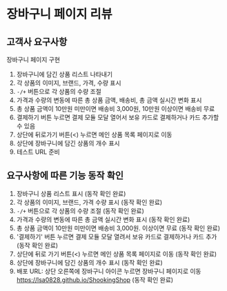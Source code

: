# 장바구니 페이지 리뷰

## 고객사 요구사항

장바구니 페이지 구현

1. 장바구니에 담긴 상품 리스트 나타내기
2. 각 상품의 이미지, 브랜드, 가격, 수량 표시
3. `-/+` 버튼으로 각 상품의 수량 조절
4. 가격과 수량의 변동에 따른 총 상품 금액, 배송비, 총 금액 실시간 변화 표시
5. 총 상품 금액이 10만원 미만이면 배송비 3,000원, 10만원 이상이면 배송비 무료
6. 결제하기 버튼 누르면 결제 모듈 모달 열어서 보유 카드로 결제하거나 카드 추가할 수 있음
7. 상단에 뒤로가기 버튼(<) 누르면 메인 상품 목록 페이지로 이동
8. 상단에 장바구니에 담긴 상품의 개수 표시
9. 테스트 URL 준비

## 요구사항에 따른 기능 동작 확인

1. 장바구니 상품 리스트 표시 (동작 확인 완료)
2. 각 상품의 이미지, 브랜드, 가격 수량 표시 (동작 확인 완료)
3. `-/+` 버튼으로 각 상품의 수량 조절 (동작 확인 완료)
4. 가격과 수량의 변동에 따른 총 금액 실시간 변화 표시 (동작 확인 완료)
5. 총 상품 금액이 10만원 미만이면 배송비 3,000원. 이상이면 무료 (동작 확인 완료)
6. '결제하기' 버튼 누르면 결제 모듈 모달 열려서 보유 카드로 결제하거나 카드 추가 (동작 확인 완료)
7. 상단에 뒤로 가기 버튼(<) 누르면 메인 상품 목록 페이지로 이동 (동작 확인 완료)
8. 상단에 장바구니에 담긴 상품의 개수 표시 (동작 확인 완료)
9. 배포 URL: 상단 오른쪽에 장바구니 아이콘 누르면 장바구니 페이지로 이동<br>
https://lsa0828.github.io/ShookingShop (동작 확인 완료)
